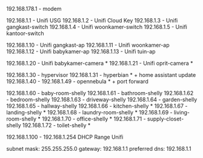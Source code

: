 192.168.178.1 - modem

192.168.1.1 - Unifi USG
192.168.1.2 - Unifi Cloud Key
192.168.1.3 - Unifi gangkast-switch
192.168.1.4 - Unifi woonkamer-switch
192.168.1.5 - Unifi kantoor-switch

192.168.1.10 - Unifi gangkast-ap
192.168.1.11 - Unifi woonkamer-ap
192.168.1.12 - Unifi babykamer-ap
192.168.1.13 - Unifi tuin-ap

192.168.1.20 - Unifi babykamer-camera *
192.168.1.21 - Unifi oprit-camera *

192.168.1.30 - hypervisor
192.168.1.31 - hyperbian * + home assistant update
192.168.1.40 - 192.168.1.49 - opennebula * + port forward

192.168.1.60 - baby-room-shelly
192.168.1.61 - bathroom-shelly
192.168.1.62 - bedroom-shelly
192.168.1.63 - driveway-shelly
192.168.1.64 - garden-shelly
192.168.1.65 - hallway-shelly
192.168.1.66 - kitchen-shelly *
192.168.1.67 - landing-shelly *
192.168.1.68 - laundry-room-shelly *
192.168.1.69 - living-room-shelly *
192.168.1.70 - office-shelly *
192.168.1.71 - supply-closet-shelly
192.168.1.72 - toilet-shelly *

192.168.1.100 - 192.168.1.254 DHCP Range Unifi


subnet mask: 255.255.255.0
gateway: 192.168.1.1
preferred dns: 192.168.1.1